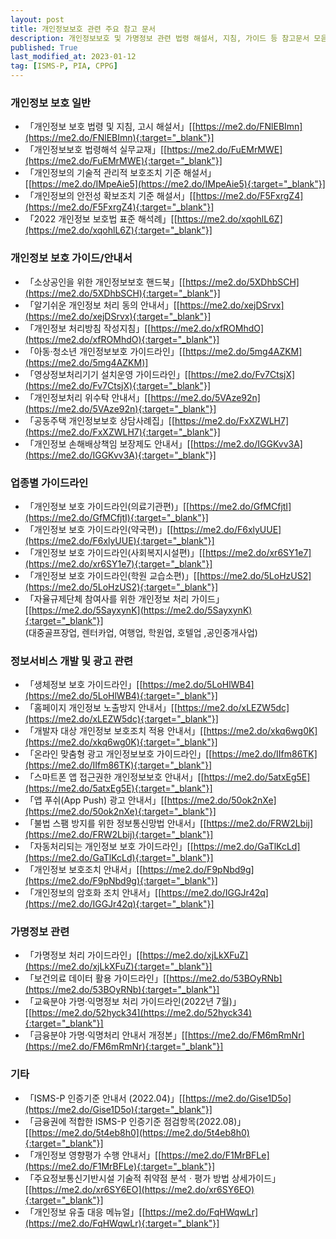 ```yaml
---
layout: post
title: 개인정보보호 관련 주요 참고 문서
description: 개인정보보호 및 가명정보 관련 법령 해설서, 지침, 가이드 등 참고문서 모음
published: True
last_modified_at: 2023-01-12
tag: [ISMS-P, PIA, CPPG]
---
```


### 개인정보 보호 일반
- 「개인정보 보호 법령 및 지침, 고시 해설서」[[https://me2.do/FNlEBImn](https://me2.do/FNlEBImn){:target="_blank"}]
- 「개인정보보호 법령해석 실무교재」[[https://me2.do/FuEMrMWE](https://me2.do/FuEMrMWE){:target="_blank"}]
- 「개인정보의 기술적 관리적 보호조치 기준 해설서」[[https://me2.do/IMpeAie5](https://me2.do/IMpeAie5){:target="_blank"}]
- 「개인정보의 안전성 확보조치 기준 해설서」[[https://me2.do/F5FxrgZ4](https://me2.do/F5FxrgZ4){:target="_blank"}]
- 「2022 개인정보 보호법 표준 해석례」[[https://me2.do/xqohlL6Z](https://me2.do/xqohlL6Z){:target="_blank"}]

### 개인정보 보호 가이드/안내서
- 「소상공인을 위한 개인정보보호 핸드북」[[https://me2.do/5XDhbSCH](https://me2.do/5XDhbSCH){:target="_blank"}]
- 「알기쉬운 개인정보 처리 동의 안내서」[[https://me2.do/xejDSrvx](https://me2.do/xejDSrvx){:target="_blank"}]
- 「개인정보 처리방침 작성지침」[[https://me2.do/xfROMhdO](https://me2.do/xfROMhdO){:target="_blank"}]
- 「아동·청소년 개인정보보호 가이드라인」[[https://me2.do/5mg4AZKM](https://me2.do/5mg4AZKM)]
- 「영상정보처리기기 설치운영 가이드라인」[[https://me2.do/Fv7CtsjX](https://me2.do/Fv7CtsjX){:target="_blank"}]
- 「개인정보처리 위수탁 안내서」[[https://me2.do/5VAze92n](https://me2.do/5VAze92n){:target="_blank"}]
- 「공동주택 개인정보보호 상담사례집」[[https://me2.do/FxXZWLH7](https://me2.do/FxXZWLH7){:target="_blank"}]
- 「개인정보 손해배상책임 보장제도 안내서」[[https://me2.do/IGGKvv3A](https://me2.do/IGGKvv3A){:target="_blank"}]

### 업종별 가이드라인
- 「개인정보 보호 가이드라인(의료기관편)」[[https://me2.do/GfMCfjtI](https://me2.do/GfMCfjtI){:target="_blank"}]
- 「개인정보 보호 가이드라인(약국편)」[[https://me2.do/F6xlyUUE](https://me2.do/F6xlyUUE){:target="_blank"}]
- 「개인정보 보호 가이드라인(사회복지시설편)」[[https://me2.do/xr6SY1e7](https://me2.do/xr6SY1e7){:target="_blank"}]
- 「개인정보 보호 가이드라인(학원 교습소편)」[[https://me2.do/5LoHzUS2](https://me2.do/5LoHzUS2){:target="_blank"}]
- 「자율규제단체 참여사를 위한 개인정보 처리 가이드」[[https://me2.do/5SayxynK](https://me2.do/5SayxynK){:target="_blank"}]  
(대중골프장업, 렌터카업, 여행업, 학원업, 호텔업 ,공인중개사업)


### 정보서비스 개발 및 광고 관련
- 「생체정보 보호 가이드라인」[[https://me2.do/5LoHlWB4](https://me2.do/5LoHlWB4){:target="_blank"}]
- 「홈페이지 개인정보 노출방지 안내서」[[https://me2.do/xLEZW5dc](https://me2.do/xLEZW5dc){:target="_blank"}]
- 「개발자 대상 개인정보 보호조치 적용 안내서」[[https://me2.do/xkq6wg0K](https://me2.do/xkq6wg0K){:target="_blank"}]
- 「온라인 맞춤형 광고 개인정보보호 가이드라인」[[https://me2.do/IIfm86TK](https://me2.do/IIfm86TK){:target="_blank"}]
- 「스마트폰 앱 접근권한 개인정보보호 안내서」[[https://me2.do/5atxEg5E](https://me2.do/5atxEg5E){:target="_blank"}]
- 「앱 푸쉬(App Push) 광고 안내서」[[https://me2.do/50ok2nXe](https://me2.do/50ok2nXe){:target="_blank"}]
- 「불법 스팸 방지를 위한 정보통신망법 안내서」[[https://me2.do/FRW2Lbij](https://me2.do/FRW2Lbij){:target="_blank"}]
- 「자동처리되는 개인정보 보호 가이드라인」[[https://me2.do/GaTlKcLd](https://me2.do/GaTlKcLd){:target="_blank"}]
- 「개인정보 보호조치 안내서」[[https://me2.do/F9pNbd9g](https://me2.do/F9pNbd9g){:target="_blank"}]
- 「개인정보의 암호화 조치 안내서」[[https://me2.do/IGGJr42q](https://me2.do/IGGJr42q){:target="_blank"}]


### 가명정보 관련
- 「가명정보 처리 가이드라인」[[https://me2.do/xjLkXFuZ](https://me2.do/xjLkXFuZ){:target="_blank"}]
- 「보건의료 데이터 활용 가이드라인」[[https://me2.do/53BOyRNb](https://me2.do/53BOyRNb){:target="_blank"}]
- 「교육분야 가명·익명정보 처리 가이드라인(2022년 7월)」[[https://me2.do/52hyck34](https://me2.do/52hyck34){:target="_blank"}]
- 「금융분야 가명·익명처리 안내서 개정본」[[https://me2.do/FM6mRmNr](https://me2.do/FM6mRmNr){:target="_blank"}]


### 기타
- 「ISMS-P 인증기준 안내서 (2022.04)」[[https://me2.do/Gise1D5o](https://me2.do/Gise1D5o){:target="_blank"}]
- 「금융권에 적합한 ISMS-P 인증기준 점검항목(2022.08)」[[https://me2.do/5t4eb8h0](https://me2.do/5t4eb8h0){:target="_blank"}]
- 「개인정보 영향평가 수행 안내서」[[https://me2.do/F1MrBFLe](https://me2.do/F1MrBFLe){:target="_blank"}]
- 「주요정보통신기반시설 기술적 취약점 분석ㆍ평가 방법 상세가이드」[[https://me2.do/xr6SY6EO](https://me2.do/xr6SY6EO){:target="_blank"}]
- 「개인정보 유출 대응 메뉴얼」[[https://me2.do/FqHWqwLr](https://me2.do/FqHWqwLr){:target="_blank"}]

<!-- https://www.pipc.go.kr/np/cop/bbs/selectBoardArticle.do?bbsId=BS217&mCode=D010030000&nttId=7030 -->

